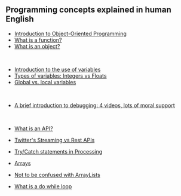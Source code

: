 ## Programming concepts explained in human English

* [Introduction to Object-Oriented Programming](https://docs.oracle.com/javase/tutorial/java/concepts/index.html)
* [What is a function?](http://www.cs.du.edu/~malbow/COMP1671/Notes/ProcessingNotes3.pdf)
* [What is an object?](https://en.wikipedia.org/wiki/Object_(computer_science))
<br>

* [Introduction to the use of variables](https://www.khanacademy.org/computing/computer-programming/programming/variables/p/intro-to-variables)
* [Types of variables: Integers vs Floats](https://processing.org/examples/integersfloats.html)
* [Global vs. local variables](https://processing.org/examples/variablescope.html)
<br>

* [A brief introduction to debugging: 4 videos, lots of moral support](https://vimeo.com/itpred/videos/search:debugging/sort:date)
<br>

* [What is an API?](http://schoolofdata.org/2013/11/18/web-apis-for-non-programmers/)
* [Twitter's Streaming vs Rest APIs](https://dev.twitter.com/rest/public)

* [Try/Catch statements in Processing](https://processing.org/reference/try.html)
* [Arrays](https://processing.org/tutorials/arrays/)
* [Not to be confused with ArrayLists](https://processing.org/reference/ArrayList.html)
* [What is a do while loop](https://en.wikipedia.org/wiki/Do_while_loop)
